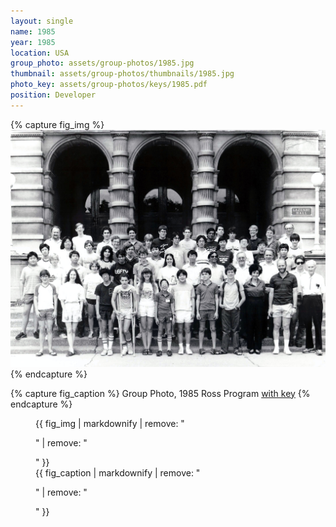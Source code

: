 ```yaml
---
layout: single
name: 1985
year: 1985
location: USA
group_photo: assets/group-photos/1985.jpg
thumbnail: assets/group-photos/thumbnails/1985.jpg
photo_key: assets/group-photos/keys/1985.pdf
position: Developer
---
```

{% capture fig_img %}
[![1985](/assets/group-photos/1985.jpg)](/assets/group-photos/keys/1985.pdf)
{% endcapture %}

{% capture fig_caption %}
Group Photo, 1985 Ross Program [with key](/assets/group-photos/keys/1985.pdf)
{% endcapture %}

<figure>
  {{ fig_img | markdownify | remove: "<p>" | remove: "</p>" }}
  <figcaption>{{ fig_caption | markdownify | remove: "<p>" | remove: "</p>" }}</figcaption>
</figure>
